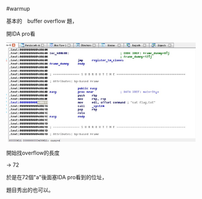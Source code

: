 #warmup

基本的　buffer overflow 題，

開IDA pro看

![img](1.jpg)

開始找overflow的長度

-> 72

於是在72個"a"後面塞IDA pro看到的位址，

題目秀出的也可以。

